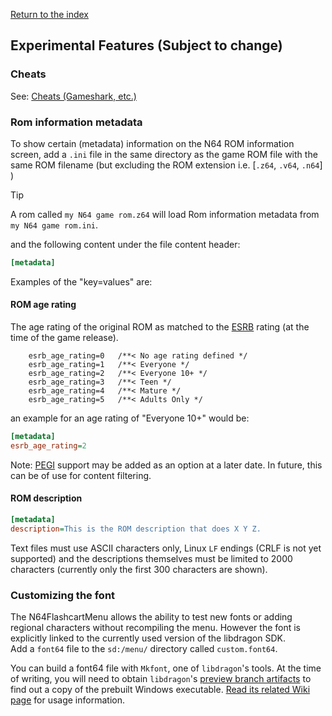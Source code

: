 [Return to the index](./00_index.md)
## Experimental Features (Subject to change)

### Cheats
See: [Cheats (Gameshark, etc.)](./13_datel_cheats.md)

### Rom information metadata
To show certain (metadata) information on the N64 ROM information screen, add a `.ini` file in the same directory as the game ROM file with the same ROM filename (but excluding the ROM extension i.e. [`.z64`, `.v64`, `.n64`] )

> [!TIP]
> A rom called `my N64 game rom.z64` will load Rom information metadata from `my N64 game rom.ini`.

and the following content under the file content header:

```ini
[metadata]
```
Examples of the "key=values" are:

#### ROM age rating
The age rating of the original ROM as matched to the [ESRB](https://www.esrb.org/) rating (at the time of the game release). 
```
    esrb_age_rating=0   /**< No age rating defined */
    esrb_age_rating=1   /**< Everyone */
    esrb_age_rating=2   /**< Everyone 10+ */
    esrb_age_rating=3   /**< Teen */
    esrb_age_rating=4   /**< Mature */
    esrb_age_rating=5   /**< Adults Only */
```
an example for an age rating of "Everyone 10+" would be:
```ini
[metadata]
esrb_age_rating=2
```

Note: [PEGI](https://pegi.info/) support may be added as an option at a later date.
In future, this can be of use for content filtering.

#### ROM description

```ini
[metadata]
description=This is the ROM description that does X Y Z.
```
Text files must use ASCII characters only, Linux `LF` endings (CRLF is not yet supported) and the descriptions themselves must be limited to 2000 characters (currently only the first 300 characters are shown).

### Customizing the font
The N64FlashcartMenu allows the ability to test new fonts or adding regional characters without recompiling the menu. However the font is explicitly linked to the currently used version of the libdragon SDK.  
Add a `font64` file to the `sd:/menu/` directory called `custom.font64`.

You can build a font64 file with `Mkfont`, one of `libdragon`'s tools. At the time of writing, you will need to obtain `libdragon`'s [preview branch artifacts](https://github.com/DragonMinded/libdragon/actions/workflows/build-tool-windows.yml) to find out a copy of the prebuilt Windows executable. [Read its related Wiki page](https://github.com/DragonMinded/libdragon/wiki/Mkfont) for usage information.

